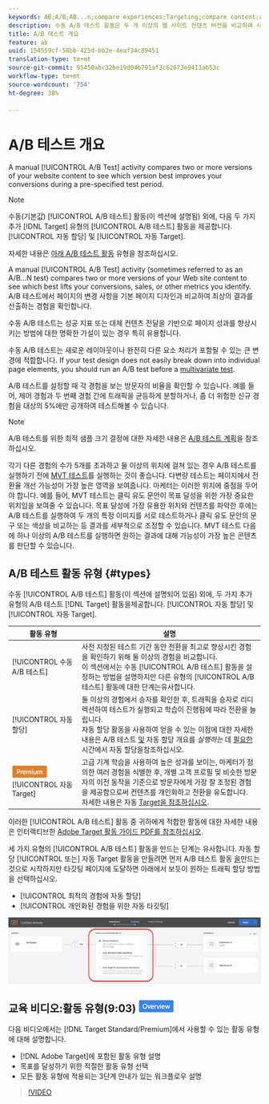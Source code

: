 ```yaml
---
keywords: AB;A/B;AB...n;compare experiences;Targeting;compare content;auto-target;auto-allocate
description: 수동 A/B 테스트 활동은 두 개 이상의 웹 사이트 컨텐츠 버전을 비교하여 사전 지정된 테스트 기간 동안 전환율을 가장 잘 개선하는 버전을 확인합니다.
title: A/B 테스트 개요
feature: ab
uuid: 154559cf-58bb-425d-bb2e-4eaf34c89451
translation-type: tm+mt
source-git-commit: 95450abc32be19d04b791af3c62673e9411ab53c
workflow-type: tm+mt
source-wordcount: '754'
ht-degree: 38%

---
```



# A/B 테스트 개요

A manual [!UICONTROL A/B Test] activity compares two or more versions of your website content to see which version best improves your conversions during a pre-specified test period.

>[!NOTE]
>
>수동(기본값) [!UICONTROL A/B 테스트] 활동(이 섹션에 설명됨) 외에, 다음 두 가지 추가 [!DNL Target] 유형의 [!UICONTROL A/B 테스트] 활동을 제공합니다. [!UICONTROL 자동 할당] 및 [!UICONTROL 자동 Target].
>
>자세한 내용은 [아래 A/B 테스트 활동](#types) 유형을 참조하십시오.

A manual [!UICONTROL A/B Test] activity (sometimes referred to as an A/B...N test) compares two or more versions of your Web site content to see which best lifts your conversions, sales, or other metrics you identify. A/B 테스트에서 페이지의 변경 사항을 기본 페이지 디자인과 비교하여 최상의 결과를 산출하는 경험을 확인합니다.

수동 A/B 테스트는 성공 지표 또는 대체 컨텐츠 전달을 기반으로 페이지 성과를 향상시키는 방법에 대한 명확한 가설이 있는 경우 특히 유용합니다.

수동 A/B 테스트는 새로운 레이아웃이나 완전히 다른 요소 처리가 포함될 수 있는 큰 변경에 적합합니다. If your test design does not easily break down into individual page elements, you should run an A/B test before a [multivariate test](/help/c-activities/c-multivariate-testing/multivariate-testing.md).

A/B 테스트를 설정할 때 각 경험을 보는 방문자의 비율을 확인할 수 있습니다. 예를 들어, 제어 경험과 두 번째 경험 간에 트래픽을 균등하게 분할하거나, 좀 더 위험한 신규 경험을 대상의 5%에만 공개하여 테스트해볼 수 있습니다.

>[!NOTE]
>
>A/B 테스트를 위한 최적 샘플 크기 결정에 대한 자세한 내용은 [A/B 테스트 계획](/help/c-activities/t-test-ab/sample-size-determination.md)을 참조하십시오.

각기 다른 경험의 수가 5개를 초과하고 둘 이상의 위치에 걸쳐 있는 경우 A/B 테스트를 실행하기 전에 [MVT 테스트](/help/c-activities/c-multivariate-testing/multivariate-testing.md)를 실행하는 것이 좋습니다. 다변량 테스트는 페이지에서 전환율 개선 가능성이 가장 높은 영역을 보여줍니다. 마케터는 이러한 위치에 중점을 두어야 합니다. 예를 들어, MVT 테스트는 클릭 유도 문안이 목표 달성을 위한 가장 중요한 위치임을 보여줄 수 있습니다. 목표 달성에 가장 유용한 위치와 컨텐츠를 파악한 후에는 A/B 테스트를 실행하여 두 개의 특정 이미지를 서로 테스트하거나 클릭 유도 문안의 문구 또는 색상을 비교하는 등 결과를 세부적으로 조정할 수 있습니다. MVT 테스트 다음에 하나 이상의 A/B 테스트를 실행하면 원하는 결과에 대해 가능성이 가장 높은 콘텐츠를 판단할 수 있습니다.

## A/B 테스트 활동 유형 {#types}

수동 [!UICONTROL A/B 테스트] 활동(이 섹션에 설명되어 있음) 외에, 두 가지 추가 유형의 A/B 테스트 [!DNL Target] 활동을제공합니다. [!UICONTROL 자동 할당] 및 [!UICONTROL 자동 Target].

| 활동 유형 | 설명 |
| --- | --- |
| [!UICONTROL 수동 A/B 테스트] | 사전 지정된 테스트 기간 동안 전환을 최고로 향상시킨 경험을 확인하기 위해 둘 이상의 경험을 비교합니다.<br>이 섹션에서는 수동 [!UICONTROL A/B 테스트] 활동을 설정하는 방법을 설명하지만 다른 유형의 [!UICONTROL A/B 테스트] 활동에 대한 단계는유사합니다. |
| [!UICONTROL 자동 할당] | 둘 이상의 경험에서 승자를 확인한 후, 트래픽을 승자로 리디렉션하여 테스트가 실행되고 학습이 진행됨에 따라 전환을 늘립니다.<br>자동 할당 활동을 사용하여 얻을 수 있는 이점에 대한 자세한 내용은 A/B 테스트 [및](/help/c-activities/t-test-ab/sample-size-determination.md#auto-allocate) 자동 할당 개요를 *실행하는* 데 [필요한](/help/c-activities/automated-traffic-allocation/automated-traffic-allocation.md)시간에서 자동 할당을참조하십시오. |
| ![프리미엄 배지](/help/assets/premium.png) [!UICONTROL 자동 Target] | 고급 기계 학습을 사용하여 높은 성과를 보이는, 마케터가 정의한 여러 경험을 식별한 후, 개별 고객 프로필 및 비슷한 방문자의 이전 동작을 기준으로 방문자에게 가장 잘 조정된 경험을 제공함으로써 컨텐츠를 개인화하고 전환을 유도합니다.<br>자세한 내용은 자동 [Target을 참조하십시오](/help/c-activities/auto-target/auto-target-to-optimize.md). |

이러한 [!UICONTROL A/B 테스트] 활동 중 귀하에게 적합한 활동에 대한 자세한 내용은 인터랙티브한 [Adobe Target 활동 가이드 PDF를 참조하십시오](/help/c-activities/target-activities-guide.md).

세 가지 유형의 [!UICONTROL A/B 테스트] 활동을 만드는 단계는 유사합니다. 자동 할당 [!UICONTROL 또는] 자동 Target  활동을 만들려면 먼저 A/B 테스트 활동 [을](/help/c-activities/t-test-ab/t-test-create-ab/test-create-ab.md)만드는 것으로 시작하지만 타깃팅 페이지에 도달하면  아래에서 보듯이 원하는 트래픽 할당 방법을 선택하십시오.

* [!UICONTROL 최적의 경험에 자동 할당]
* [!UICONTROL 개인화된 경험을 위한 자동 타깃팅]

![트래픽 할당 방법 설정](/help/c-activities/t-test-ab/t-test-create-ab/assets/traffic-allocation-method.png)

## 교육 비디오:활동 유형(9:03) ![개요 배지](/help/assets/overview.png)

다음 비디오에서는 [!DNL Target Standard/Premium]에서 사용할 수 있는 활동 유형에 대해 설명합니다.

* [!DNL Adobe Target]에 포함된 활동 유형 설명
* 목표를 달성하기 위한 적절한 활동 유형 선택
* 모든 활동 유형에 적용되는 3단계 안내가 있는 워크플로우 설명

>[!VIDEO](https://video.tv.adobe.com/v/17386)
